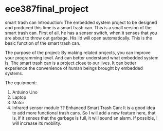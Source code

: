 # ece387final_project
smart trash can
Introduction:
The embedded system project to be designed and produced this time is a smart trash can. This is a small version of the smart trash can. First of all, he has a sensor switch, when it senses that you are about to throw out garbage. His lid will open automatically. This is the basic function of the smart trash can.

The purpose of the project:
By making related projects, you can improve your programming level. And can better understand what embedded system is. The smart trash can is a project close to our lives. It can better experience the convenience of human beings brought by embedded systems.

The equipment:
1.	Arduino Uno
2.	Laptop
3.	Motor
4.	Infrared sensor module
??
Enhanced Smart Trash Can:
It is a good idea to add more functional trash cans. So I will add a new feature here, that is, if it senses that the garbage is full, it will sound an alarm. If possible, I will increase its mobility.
